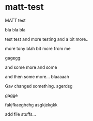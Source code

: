 # matt-test
MATT test

bla bla bla

test test and more testing
and a bit more..

more tony blah
bit more from me 

gagegg

and some more and some

and then some more...
blaaaaah


Gav changed something.
sgerdsg

gagge



fakjfkaeghehg
asgkjekgkk

add file stuffs...

